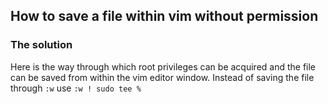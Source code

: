 ## How to save a file within vim without permission

### The solution
Here is the way through which root privileges can be acquired and the file can be saved from within the vim editor window. 
Instead of saving the file through `:w` use `:w ! sudo tee %`